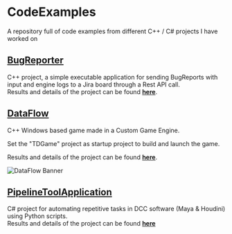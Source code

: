# CodeExamples
A repository full of code examples from different C++ / C# projects I have worked on

## [BugReporter](https://github.com/Dannyfaction/CodeExamples/tree/main/BugReporter)
C++ project, a simple executable application for sending BugReports with input and engine logs to a Jira board through a Rest API call.  
Results and details of the project can be found [**here**](https://dannykruiswijk.com/projects/DataFlow.html).

## [DataFlow](https://github.com/Dannyfaction/CodeExamples/tree/main/DataFlow)
C++ Windows based game made in a Custom Game Engine.

Set the "TDGame" project as startup project to build and launch the game. 

Results and details of the project can be found [**here**](https://dannykruiswijk.com/projects/DataFlow.html).

![DataFlow Banner](https://dannykruiswijk.com/images/dataflow-banner.png)

## [PipelineToolApplication](https://github.com/Dannyfaction/CodeExamples/tree/main/PipelineToolApplication)
C# project for automating repetitive tasks in DCC software (Maya & Houdini) using Python scripts.  
Results and details of the project can be found [**here**](https://dannykruiswijk.com/projects/PipelineToolApplication.html)